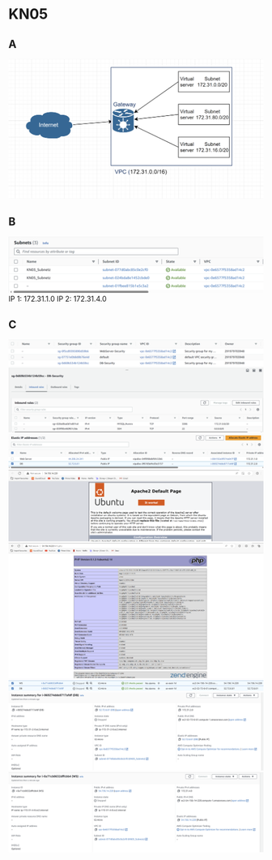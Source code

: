 # KN05

## A
![diagram](KN05_diagram.png)

## B
![subnetze](KN05_subnetzte.png)
IP 1: 172.31.1.0
IP 2: 172.31.4.0

## C

![Security Gorups](KN05_security_group.png)
![inbound rules](KN05_db_inbound.png)
![Elastic IPs](KN05_PublicIP.png)
![Apache](KN05_apache.png)
![info](KN05_info.png)
![stopped instances](KN05_stopped-instances.png)
![DB subnet](KN05_DB_subnet.png)
![WS subnet](KN05_WS_subnet.png)
